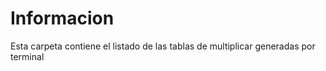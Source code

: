 # Informacion
  Esta carpeta contiene el listado de las tablas de multiplicar generadas por terminal